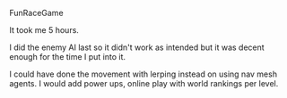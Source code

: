 FunRaceGame

It took me 5 hours.

I did the enemy AI last so it didn't work as intended but it was decent enough for the time I put into it.

I could have done the movement with lerping instead on using nav mesh agents.
I would add power ups, online play with world rankings per level.

